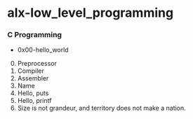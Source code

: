 # alx-low_level_programming
### C Programming
- 0x00-hello_world
0. Preprocessor
1. Compiler
2. Assembler
3. Name
5. Hello, puts
4. Hello, printf
6. Size is not grandeur, and territory does not make a nation.
